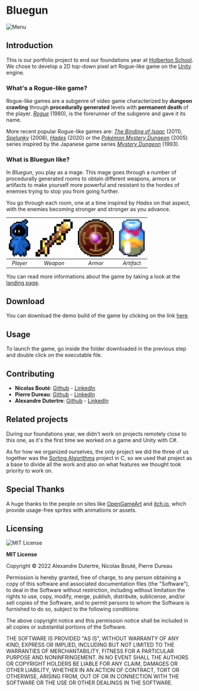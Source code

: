 # Bluegun

<img src="img/menu.png" alt="Menu" width="900px" />

## Introduction
This is our portfolio project to end our foundations year at [Holberton School](https://www.holbertonschool.com). We chose to develop a 2D top-down pixel art Rogue-like game on the [Unity](https://unity.com) engine.

### What's a Rogue-like game?
Rogue-like games are a subgenre of video game characterized by **dungeon crawling** through **procedurally generated** levels with **permanent death** of the player. *[Rogue](https://en.wikipedia.org/wiki/Rogue_(video_game))* (1980), is the forerunner of the subgenre and gave it its name.

More recent popular Rogue-like games are: *[The Binding of Isaac](https://en.wikipedia.org/wiki/The_Binding_of_Isaac_(video_game))* (2011), *[Spelunky](https://en.wikipedia.org/wiki/Spelunky)* (2008), *[Hades](https://en.wikipedia.org/wiki/Hades_(video_game))* (2020) or the *[Pokémon Mystery Dungeon](https://en.wikipedia.org/wiki/Pokémon_Mystery_Dungeon)* (2005) series inspired by the Japanese game series *[Mystery Dungeon](https://en.wikipedia.org/wiki/Mystery_Dungeon)* (1993).

### What is Bluegun like?
In *Bluegun*, you play as a mage. This mage goes through a number of procedurally generated rooms to obtain different weapons, armors or artifacts to make yourself more powerful and resistant to the hordes of enemies trying to stop you from going further.

You go through each room, one at a time inspired by *Hades* on that aspect, with the enemies becoming stronger and stronger as you advance.

| <img src="img/perso.png" height="100px" alt="Player" /> | <img src="img/wand.png" height="100px" alt="Weapon" /> | <img src="img/shield.png" height="100px" alt="Armor" /> | <img src="img/honey.png" height="100px" alt="Artifact" />
|:--:|:--:|:--:|:--:|
| *Player* | *Weapon* | *Armor* | *Artifact* |

You can read more informations about the game by taking a look at the [landing page](adut24.github.io).

## Download
You can download the demo build of the game by clicking on the link [here](https://github.com/adut24/portfolio_bluegun/releases/tag/v1.0.0).

## Usage
To launch the game, go inside the folder downloaded in the previous step and double click on the executable file.

## Contributing
- **Nicolas Bouté**: [Github](https://github.com/nboute) - [LinkedIn](https://www.linkedin.com/in/nicolas-boute/)
- **Pierre Dureau**: [Github](https://github.com/Pierre-Dureau) - [LinkedIn](https://www.linkedin.com/in/pierre-dureau)
- **Alexandre Dutertre**: [Github](https://github.com/adut24) - [LinkedIn](https://www.linkedin.com/in/alexandredut)

## Related projects
During our foundations year, we didn't work on projects remotely close to this one, as it's the first time we worked on a game and Unity with C#.

As for how we organized ourselves, the only project we did the three of us together was the [Sorting Algorithms](https://github.com/Pierre-Dureau/sorting_algorithms) project in C, so we used that project as a base to divide all the work and also on what features we thought took priority to work on.

## Special Thanks
A huge thanks to the people on sites like [OpenGameArt](https://opengameart.org/) and [itch.io](https://itch.io/), which provide usage-free sprites with animations or assets.

## Licensing
<img src="https://upload.wikimedia.org/wikipedia/commons/thumb/c/c3/License_icon-mit.svg/2048px-License_icon-mit.svg.png" height="50px" alt="MIT License">

**MIT License**

Copyright © 2022 Alexandre Dutertre, Nicolas Bouté, Pierre Dureau

Permission is hereby granted, free of charge, to any person obtaining a copy
of this software and associated documentation files (the "Software"), to deal
in the Software without restriction, including without limitation the rights
to use, copy, modify, merge, publish, distribute, sublicense, and/or sell
copies of the Software, and to permit persons to whom the Software is
furnished to do so, subject to the following conditions:

The above copyright notice and this permission notice shall be included in all
copies or substantial portions of the Software.

THE SOFTWARE IS PROVIDED "AS IS", WITHOUT WARRANTY OF ANY KIND, EXPRESS OR
IMPLIED, INCLUDING BUT NOT LIMITED TO THE WARRANTIES OF MERCHANTABILITY,
FITNESS FOR A PARTICULAR PURPOSE AND NONINFRINGEMENT. IN NO EVENT SHALL THE
AUTHORS OR COPYRIGHT HOLDERS BE LIABLE FOR ANY CLAIM, DAMAGES OR OTHER
LIABILITY, WHETHER IN AN ACTION OF CONTRACT, TORT OR OTHERWISE, ARISING FROM,
OUT OF OR IN CONNECTION WITH THE SOFTWARE OR THE USE OR OTHER DEALINGS IN THE
SOFTWARE.
